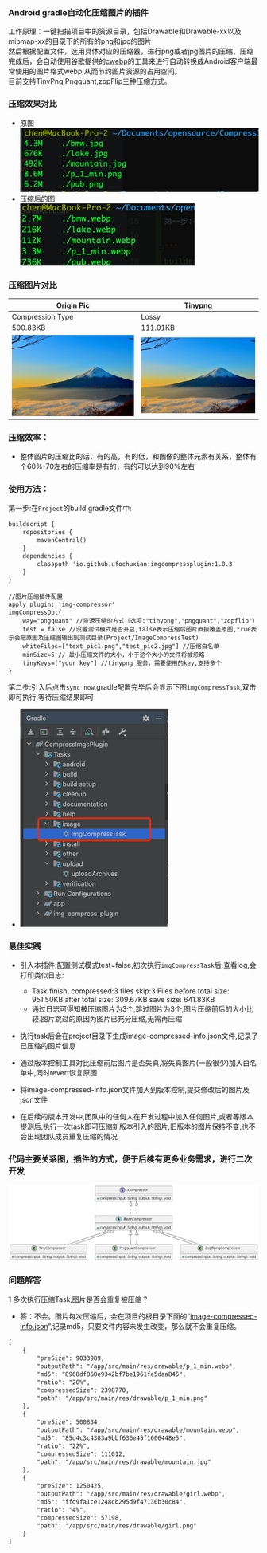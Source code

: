 <h3>Android gradle自动化压缩图片的插件</h3>

工作原理：一键扫描项目中的资源目录，包括Drawable和Drawable-xx以及mipmap-xx的目录下的所有的png和jpg的图片<br>
然后根据配置文件，选用具体对应的压缩器，进行png或者jpg图片的压缩，压缩完成后，会自动使用谷歌提供的[cwebp](https://developers.google.com/speed/webp/docs/cwebp)的工具来进行自动转换成Android客户端最常使用的图片格式webp,从而节约图片资源的占用空间。<br>
目前支持TinyPng,Pngquant,zopFlip三种压缩方式。
### 压缩效果对比

- 原图<br>
![](.README_images/96b161e9.png)
- 压缩后的图<br>
![](.README_images/91de93ee.png)

### 压缩图片对比

| Origin Pic                                | Tinypng                                                             |
|-------------------------------------------|---------------------------------------------------------------------|
| Compression Type                          | Lossy                                                               |
| 500.83KB                                  | 111.01KB                                                            |
| ![mountain.jpg](imgsource%2Fmountain.jpg) | ![mountain.webp](app%2Fsrc%2Fmain%2Fres%2Fdrawable%2Fmountain.webp) |

### 压缩效率：
- 整体图片的压缩比的话，有的高，有的低，和图像的整体元素有关系，整体有个60%-70左右的压缩率是有的，有的可以达到90%左右


### 使用方法：
第一步:在`Project`的build.gradle文件中:

```
buildscript {
    repositories {
        mavenCentral()
    }
    dependencies {
        classpath 'io.github.ufochuxian:imgcompressplugin:1.0.3'
    }
}

//图片压缩插件配置
apply plugin: 'img-compressor'
imgCompressOpt{
    way="pngquant" //资源压缩的方式（选项:"tinypng","pngquant","zopflip"）
    test = false //设置测试模式是否开启,false表示压缩后图片直接覆盖原图,true表示会把原图及压缩图输出到测试目录(Project/ImageCompressTest)
    whiteFiles=["text_pic1.png","test_pic2.jpg"] //压缩白名单
    minSize=5 // 最小压缩文件的大小，小于这个大小的文件将被忽略
    tinyKeys=["your key"] //tinypng 服务，需要使用的key,支持多个
}

```
第二步:引入后点击`sync now`,gradle配置完毕后会显示下图`imgCompressTask`,双击即可执行,等待压缩结果即可
- ![](.README_images/13f985f7.png)

### 最佳实践
- 引入本插件,配置测试模式test=false,初次执行`imgCompressTask`后,查看log,会打印类似日志:
    - Task finish, compressed:3 files  skip:3 Files  before total size: 951.50KB after total size: 309.67KB save size: 641.83KB
    - 通过日志可得知被压缩图片为3个,跳过图片为3个,图片压缩前后的大小比较.图片跳过的原因为图片已充分压缩,无需再压缩

- 执行task后会在project目录下生成image-compressed-info.json文件,记录了已压缩的图片信息
- 通过版本控制工具对比压缩前后图片是否失真,将失真图片(一般很少)加入白名单中,同时revert恢复原图
- 将image-compressed-info.json文件加入到版本控制,提交修改后的图片及json文件
- 在后续的版本开发中,团队中的任何人在开发过程中加入任何图片,或者等版本提测后,执行一次task即可压缩新版本引入的图片,旧版本的图片保持不变,也不会出现团队成员重复压缩的情况

### 代码主要关系图，插件的方式，便于后续有更多业务需求，进行二次开发
![](.README_images/dc0ef91c.png)

### 问题解答

1 多次执行压缩Task,图片是否会重复被压缩？
- 答：不会。图片每次压缩后，会在项目的根目录下面的“[image-compressed-info.json](image-compressed-info.json)”,记录md5，只要文件内容未发生改变，那么就不会重复压缩。
```
[
    {
        "preSize": 9033989,
        "outputPath": "/app/src/main/res/drawable/p_1_min.webp",
        "md5": "8968df868e9342bf7be1961fe5daa845",
        "ratio": "26%",
        "compressedSize": 2398770,
        "path": "/app/src/main/res/drawable/p_1_min.png"
    },
    {
        "preSize": 500834,
        "outputPath": "/app/src/main/res/drawable/mountain.webp",
        "md5": "85d4c3c4383a9bbf636e45f1606448e5",
        "ratio": "22%",
        "compressedSize": 111012,
        "path": "/app/src/main/res/drawable/mountain.jpg"
    },
    {
        "preSize": 1250425,
        "outputPath": "/app/src/main/res/drawable/girl.webp",
        "md5": "ffd9fa1ce1248cb295d9f47130b30c84",
        "ratio": "4%",
        "compressedSize": 57198,
        "path": "/app/src/main/res/drawable/girl.png"
    }
]
```